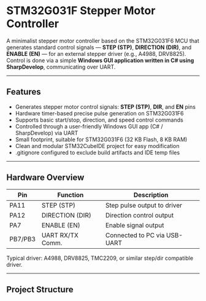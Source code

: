 # STM32G031F Stepper Motor Controller

A minimalist stepper motor controller based on the STM32G031F6 MCU that generates standard control signals — **STEP (STP)**, **DIRECTION (DIR)**, and **ENABLE (EN)** — for an external stepper driver (e.g., A4988, DRV8825).  
Control is done via a simple **Windows GUI application written in C# using SharpDevelop**, communicating over UART.

---

## Features

- Generates stepper motor control signals: **STEP (STP)**, **DIR**, and **EN** pins  
- Hardware timer-based precise pulse generation on STM32G031F6  
- Supports basic start/stop, direction, and speed control commands  
- Controlled through a user-friendly Windows GUI app (C# / SharpDevelop) via UART  
- Small footprint, suitable for STM32G031F6 (32 KB Flash, 8 KB RAM)  
- Clean and modular STM32CubeIDE project for easy modification  
- .gitignore configured to exclude build artifacts and IDE temp files  

---

## Hardware Overview

| Pin         | Function               | Description                         |
|-------------|------------------------|-----------------------------------|
| PA11        | STEP (STP)             | Step pulse output to driver       |
| PA12        | DIRECTION (DIR)        | Direction control output           |
| PA7         | ENABLE (EN)            | Enable signal output               |
| PB7/PB3     | UART RX/TX Comm.       | Connected to PC via USB-UART   |

Typical driver: A4988, DRV8825, TMC2209, or similar step/dir compatible driver.

---

## Project Structure


